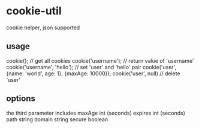 # cookie-util
cookie helper, json supported

## usage
cookie();                     // get all cookies 
cookie('username');           // return value of 'username'
cookie('username', 'hello');  // set 'user' and 'hello' pair
cookie('user', {name: 'world', age: 1}, {maxAge: 10000});
cookie('user', null)          // delete 'user'

## options
the third parameter includes 
maxAge  int (seconds) 
expires int (seconds)
path    string
domain  string
secure  boolean

